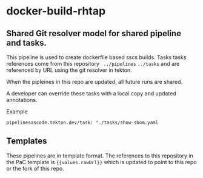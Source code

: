 # docker-build-rhtap

## Shared Git resolver model for shared pipeline and tasks. 
 
This pipeline is used to create dockerfile based sscs builds. 
Tasks tasks references come from this repository ` ../pipelines` `../tasks` and are referenced by URL using the git resolver in tekton. 
 
When the pipleines in this repo are updated, all future runs are shared.

A developer can override these tasks with a local copy and updated annotations. 

Example 

 `pipelinesascode.tekton.dev/task: "./tasks/show-sbom.yaml `
   

## Templates 
These pipelines are in template format. The references to this repository in the PaC template is `{{values.rawUrl}}` which is updated to point to this repo or the fork of this repo.

